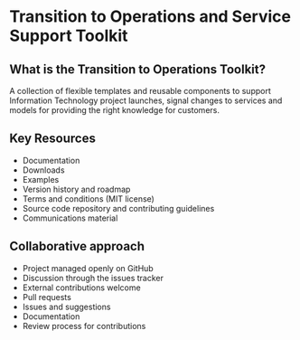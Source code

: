 # Transition to Operations and Service Support Toolkit
## What is the Transition to Operations Toolkit? 
A collection of flexible templates and reusable components to support Information Technology project launches, signal changes to services and models for providing the right knowledge for customers.
## Key Resources
* Documentation
* Downloads
* Examples
* Version history and roadmap
* Terms and conditions (MIT license)
* Source code repository and contributing guidelines
* Communications material
## Collaborative approach
* Project managed openly on GitHub
* Discussion through the issues tracker
* External contributions welcome
* Pull requests
* Issues and suggestions
* Documentation
* Review process for contributions
